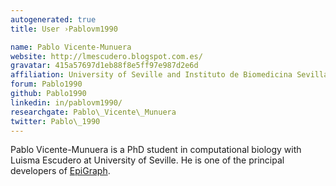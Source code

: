 ```yaml
---
autogenerated: true
title: User ›Pablovm1990

name: Pablo Vicente-Munuera
website: http://lmescudero.blogspot.com.es/
gravatar: 415a57697d1eb88f8e5ff97e987d2e6d
affiliation: University of Seville and Instituto de Biomedicina Sevilla (IBiS)
forum: Pablo1990
github: Pablo1990
linkedin: in/pablovm1990/
researchgate: Pablo\_Vicente\_Munuera
twitter: Pablo\_1990
---
```


Pablo Vicente-Munuera is a PhD student in computational biology with Luisma Escudero at University of Seville. He is one of the principal developers of [EpiGraph](/plugins/epigraph).
